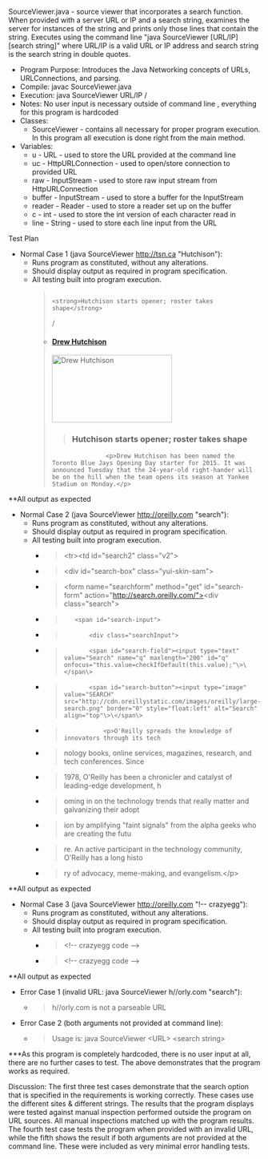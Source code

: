 SourceViewer.java - source viewer that incorporates a search function. When provided with a server URL or IP and a search string, examines the server for instances of the string and prints only those lines that contain the string. Executes using the command line "java SourceViewer [URL/IP] [search string]" where URL/IP is a valid URL or IP address and search string is the search string in double quotes.

- Program Purpose:
		Introduces the Java Networking concepts of URLs, URLConnections, and parsing.
- Compile: javac SourceViewer.java
- Execution: java SourceViewer URL/IP /<search string/>
- Notes: No user input is necessary outside of command line , everything for this program 
		is hardcoded
- Classes: 
	- SourceViewer - contains all necessary for proper program execution.  In this program
				all execution is done right from the main method.
- Variables:
	- u - URL - used to store the URL provided at the command line
	- uc - HttpURLConnection - used to open/store connection to provided URL
	- raw - InputStream - used to store raw input stream from HttpURLConnection
	- buffer - InputStream - used to store a buffer for the InputStream
	- reader - Reader - used to store a reader set up on the buffer
	- c - int - used to store the int version of each character read in
	- line - String - used to store each line input from the URL

Test Plan
- Normal Case 1 (java SourceViewer http://tsn.ca "Hutchison"):
	- Runs program as constituted, without any alterations.
	- Should display output as required in program specification.
	- All testing built into program execution.
		>                                                 <strong>Hutchison starts opener; roster takes shape</strong>
		>
		>/<li/><h4><a href="/related/tag?Tag=Drew Hutchison">Drew Hutchison</a></h4></li>
		>                                        <img title='Drew Hutchison, The Canadian Press' height='135' alt='Drew Hutchison' width='240' align='' src='/polopoly_fs/1.233715.1426645946!/fileimage/httpImage/image.jpg_gen/derivatives/landscape_240/drew-hutchison.jpg' />
		>    ><h3>Hutchison starts opener; roster takes shape</h3></a>
		>
		>                    <p>Drew Hutchison has been named the Toronto Blue Jays Opening Day starter for 2015. It was announced Tuesday that the 24-year-old right-hander will be on the hill when the team opens its season at Yankee Stadium on Monday.</p>

**All output as expected

- Normal Case 2 (java SourceViewer http://oreilly.com "search"):
	- Runs program as constituted, without any alterations.
	- Should display output as required in program specification.
	- All testing built into program execution.
		- >\<tr\>\<td id="search2" class="v2"\>
		- >\<div id="search-box" class="yui-skin-sam"\>
		- >\<form name="searchform" method="get" id="search-form" action="http://search.oreilly.com/"><div class="search"\>
		- >        <span id="search-input">
		- >            <div class="searchInput">
		- >            <span id="search-field"><input type="text" value="Search" name="q" maxlength="200" id="q" onfocus="this.value=checkIfDefault(this.value);"\>\</span\>
		- >            <span id="search-button"><input type="image" value="SEARCH" src="http://cdn.oreillystatic.com/images/oreilly/large-search.png" border="0" style="float:left" alt="Search" align="top"\>\</span\>
		- >                <p>O'Reilly spreads the knowledge of innovators through its tech
		- >nology books, online services, magazines, research, and tech conferences. Since
		- >1978, O'Reilly has been a chronicler and catalyst of leading-edge development, h
		- >oming in on the technology trends that really matter and galvanizing their adopt
		- >ion by amplifying "faint signals" from the alpha geeks who are creating the futu
		- >re. An active participant in the technology community, O'Reilly has a long histo
		- >ry of advocacy, meme-making, and evangelism.\</p\>

**All output as expected

- Normal Case 3 (java SourceViewer http://oreilly.com "!-- crazyegg"):
	- Runs program as constituted, without any alterations.
	- Should display output as required in program specification.
	- All testing built into program execution.
		- >\<!-- crazyegg code --\>
		- >\<!-- crazyegg code --\>

**All output as expected

- Error Case 1 (invalid URL: java SourceViewer h//orly.com "search"):
	- >h//orly.com is not a parseable URL
- Error Case 2 (both arguments not provided at command line):
	- >Usage is: java SourceViewer \<URL\> \<search string\>

***As this program is completely hardcoded, there is no user input at all, there are no
further cases to test.  The above demonstrates that the program works as required.

Discussion:
		The first three test cases demonstrate that the search option that is specified 
		in the requirements is working correctly.  These cases use the different sites
		& different strings.  The results that the program displays were tested against
		manual inspection performed outside the program on URL sources.  All manual
		inspections matched up with the program results.
		The fourth test case tests the program when provided with an invalid URL, while
		the fifth shows the result if both arguments are not provided at the command line.
		These were included as very minimal error handling tests.

